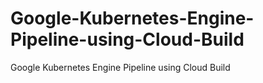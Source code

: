 # Google-Kubernetes-Engine-Pipeline-using-Cloud-Build
Google Kubernetes Engine Pipeline using Cloud Build
